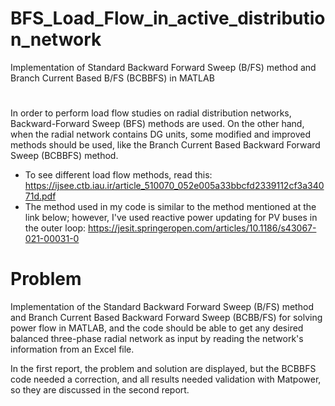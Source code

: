 # BFS_Load_Flow_in_active_distribution_network
Implementation of Standard Backward Forward Sweep (B/FS) method and Branch Current Based B/FS (BCBBFS) in MATLAB

# 
In order to perform load flow studies on radial distribution networks, Backward-Forward Sweep (BFS) methods are used. On the other hand, when the radial network contains DG units, some modified and improved methods should be used, like the Branch Current Based Backward Forward Sweep (BCBBFS) method.
* To see different load flow methods, read this:
https://ijsee.ctb.iau.ir/article_510070_052e005a33bbcfd2339112cf3a34071d.pdf
* The method used in my code is similar to the method mentioned at the link below; however, I've used reactive power updating for PV buses in the outer loop:
https://jesit.springeropen.com/articles/10.1186/s43067-021-00031-0 

# Problem
Implementation of the Standard Backward Forward Sweep (B/FS) method and Branch Current Based Backward Forward Sweep (BCBB/FS) for solving power flow in MATLAB, and the code should be able to get any desired balanced three-phase radial network as input by reading the network's information from an Excel file.

In the first report, the problem and solution are displayed, but the BCBBFS code needed a correction, and all results needed validation with Matpower, so they are discussed in the second report.

